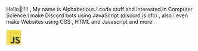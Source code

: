 Hello👋!!!! , My name is Alphabetious.I code stuff and interested in Computer Science.I make Discord bots using JavaScript (discord.js ofc) , also i even make Websites using CSS , HTML and Javascript and more.
 
<p> <a href="https://developer.mozilla.org/en-US/docs/Web/JavaScript" target="_blank"> <img src="https://raw.githubusercontent.com/devicons/devicon/master/icons/javascript/javascript-original.svg" alt="javascript" width="40" height="40"/> </a> <a href="https://www.mongodb.com/" target="_blank"> </p>
